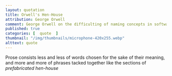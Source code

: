 ```yaml
---
layout: quotation
title: Orwell's Hen-House
attribution: George Orwell
comment: George Orwell on the difficulting of naming concepts in software :)
published: true
categories: [  quote  ]
thumbnail: "/img/thumbnails/microphone-420x255.webp"
alttext: quote
---
```


Prose consists less and less of words chosen for the sake of their meaning,
and more and more of phrases tacked together like the sections of <em>prefabricated hen-house</em>
